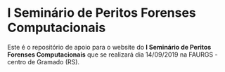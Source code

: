 # I Seminário de Peritos Forenses Computacionais
Este é o repositório de apoio para o website do **I Seminário de Peritos Forenses Computacionais** que se realizará dia 14/09/2019 na FAURGS - centro de Gramado (RS).
